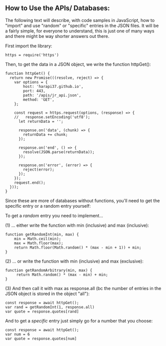 ## How to Use the APIs/ Databases:

The following text will describe, with code samples in JavaScript, how to "import" and use "random" or "specific" entries in the JSON files.
It will be a fairly simple, for everyone to understand, this is just one of many ways and there might be way shorter answers out there.

First import the library:

```
https = require('https')
```

Then, to get the data in a JSON object, we write the function httpGet():

```
function httpGet() {
  return new Promise(((resolve, reject) => {
    var options = {
        host: 'harapi37.github.io',
        port: 443,
        path: '/apis/jr_api.json',
        method: 'GET',
    };
    
    const request = https.request(options, (response) => {
    //   response.setEncoding('utf8');
      let returnData = '';

      response.on('data', (chunk) => {
        returnData += chunk;
      });

      response.on('end', () => {
        resolve(JSON.parse(returnData));
      });

      response.on('error', (error) => {
        reject(error);
      });
    });
    request.end();
  }));
}
```

Since these are more of databases without functions, you'll need to get the specific entry or a random entry yourself:

To get a _random_ entry you need to implement... 

(1) ... either write the function with min (inclusive) and max (inclusive):

```
function getRandomInt(min, max) {
    min = Math.ceil(min);
    max = Math.floor(max);
    return Math.floor(Math.random() * (max - min + 1)) + min;
}
```

(2) ... or write the function with min (inclusive) and max (exclusive):

```
function getRandomArbitrary(min, max) {
     return Math.random() * (max - min) + min;
}
```

(3) And then call it with max as response.all (bc the number of entries in the JSON object is stored in the object "all"):

```
const response = await httpGet();
var rand = getRandomInt(1, response.all)
var quote = response.quotes[rand]
```

And to get a _specific_ entry just simply go for a number that you choose:
```
const response = await httpGet();
var num = 6
var quote = response.quotes[num]
```
